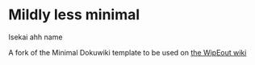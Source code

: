 # Mildly less minimal
Isekai ahh name

A fork of the Minimal Dokuwiki template to be used on [the WipEout wiki](https://wiki.agracingfoundation.org/)
